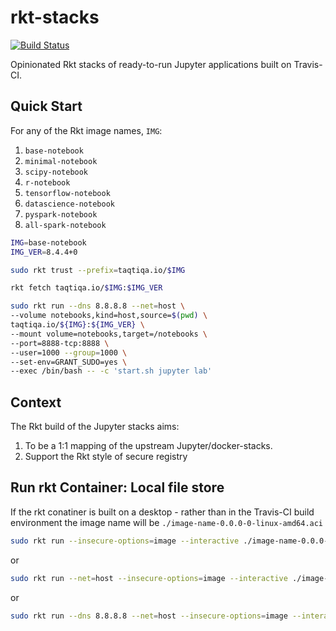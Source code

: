 # rkt-stacks

[![Build Status](https://travis-ci.org/taqtiqa/rkt-stacks.svg?branch=master)](https://travis-ci.org/taqtiqa/rkt-stacks)

Opinionated Rkt stacks of ready-to-run Jupyter applications built on Travis-CI.

## Quick Start
For any of the Rkt image names, `IMG`:

1. `base-notebook`
1. `minimal-notebook`
1. `scipy-notebook`
1. `r-notebook`
1. `tensorflow-notebook`
1. `datascience-notebook`
1. `pyspark-notebook`
1. `all-spark-notebook`

````bash
IMG=base-notebook
IMG_VER=8.4.4+0

sudo rkt trust --prefix=taqtiqa.io/$IMG

rkt fetch taqtiqa.io/$IMG:$IMG_VER

sudo rkt run --dns 8.8.8.8 --net=host \
--volume notebooks,kind=host,source=$(pwd) \
taqtiqa.io/${IMG}:${IMG_VER} \
--mount volume=notebooks,target=/notebooks \
--port=8888-tcp:8888 \
--user=1000 --group=1000 \
--set-env=GRANT_SUDO=yes \
--exec /bin/bash -- -c 'start.sh jupyter lab'
````

## Context
The Rkt build of the Jupyter stacks aims:

1. To be a 1:1 mapping of the upstream Jupyter/docker-stacks.
1. Support the Rkt style of secure registry

## Run rkt Container: Local file store
If the rkt conatiner is built on a desktop - rather than in the Travis-CI
build environment the image name will be `./image-name-0.0.0-0-linux-amd64.aci`
````bash
sudo rkt run --insecure-options=image --interactive ./image-name-0.0.0-0-linux-amd64.aci --exec bash
````
or 
````bash
sudo rkt run --net=host --insecure-options=image --interactive ./image-name-0.0.0-0-linux-amd64.aci --exec bash
````
or
````bash
sudo rkt run --dns 8.8.8.8 --net=host --insecure-options=image --interactive ./image-name-0.0.0-0-linux-amd64.aci --exec bash
````
